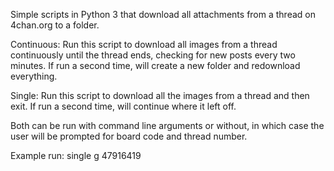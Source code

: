 Simple scripts in Python 3 that download all attachments from a thread on 4chan.org to a folder.

Continuous:
Run this script to download all images from a thread continuously until the thread ends, checking for new posts every two minutes. If run a second time, will create a new folder and redownload everything.

Single:
Run this script to download all the images from a thread and then exit. If run a second time, will continue where it left off.

Both can be run with command line arguments or without, in which case the user will be prompted for board code and thread number.

Example run:
single g 47916419
